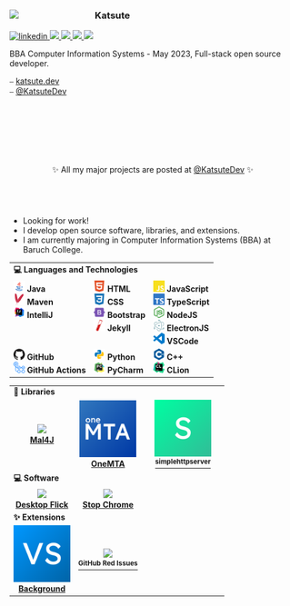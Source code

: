 <div>
    <a href="https://github.com/Katsute">
        <img align="left" width="150" src="https://avatars.githubusercontent.com/u/58778985?v=4">
    </a>
    <h3>Katsute</h3>
    <a href="https://www.linkedin.com/in/keith-chiu">
        <img alt="linkedin" src="https://img.shields.io/static/v1?label=&message=LinkedIn&style=flat-square&logo=LinkedIn&color=0A66C2&logoColor=white">
    </a>
    <a href="https://angel.co/u/katsute">
        <img src="https://img.shields.io/static/v1?label=&message=AngelList&style=flat-square&logo=AngelList&color=000000&logoColor=white">
    </a>
    <a href="https://patreon.com/Katsute">
        <img src="https://img.shields.io/static/v1?label=&message=Patreon&style=flat-square&logo=Patreon&color=FF424D&logoColor=black">
    </a>
    <a href="https://paypal.me/katsutedev">
        <img src="https://img.shields.io/static/v1?label=&message=PayPal&style=flat-square&logo=paypal&color=00457C&logoColor=black">
    </a>
    <a href="https://github.com/KatsuteDev">
        <img src="https://img.shields.io/static/v1?label=&message=Organization&style=flat-square&logo=GitHub&color=181717&logoColor=white">
    </a>
    <p>BBA Computer Information Systems - May 2023, Full-stack open source developer.</p>
    ⎯ <a href="https://katsute.dev/">katsute.dev</a>
    <br>
    ⎯ <a href="https://github.com/KatsuteDev">@KatsuteDev</a>
</div>

## &nbsp;

<br>
<br>

<div align="center">
    <p>✨ All my major projects are posted at <a href="https://github.com/KatsuteDev">@KatsuteDev</a> ✨</p>
</div>

## &nbsp;

 - Looking for work!
 - I develop open source software, libraries, and extensions.
 - I am currently majoring in Computer Information Systems (BBA) at Baruch College.

<table align="center">
    <tr>
        <td colspan="3">
            <b>💻 Languages and Technologies</b>
        </td>
    </tr>
    <tr>
        <td valign="top">
            <img width="20" src="https://raw.githubusercontent.com/Katsute/Katsute/main/icons/java.svg">
            <b>Java</b>
            <br>
            <img width="20" src="https://raw.githubusercontent.com/Katsute/Katsute/main/icons/apachemaven.svg">
            <b>Maven</b>
            <br>
            <img width="20" src="https://raw.githubusercontent.com/Katsute/Katsute/main/icons/intellijidea.svg">
            <b>IntelliJ</b>
        </td>
        <td valign="top">
            <img width="20" src="https://raw.githubusercontent.com/Katsute/Katsute/main/icons/html5.svg">
            <b>HTML</b>
            <br>
            <img width="20" src="https://raw.githubusercontent.com/Katsute/Katsute/main/icons/css3.svg">
            <b>CSS</b>
            <br>
            <img width="20" src="https://raw.githubusercontent.com/Katsute/Katsute/main/icons/bootstrap.svg">
            <b>Bootstrap</b>
            <br>
            <img width="20" src="https://raw.githubusercontent.com/Katsute/Katsute/main/icons/jekyll.svg">
            <b>Jekyll</b>
        </td>
        <td valign="top">
            <img width="20" src="https://raw.githubusercontent.com/Katsute/Katsute/main/icons/javascript.svg">
            <b>JavaScript</b>
            <br>
            <img width="20" src="https://raw.githubusercontent.com/Katsute/Katsute/main/icons/typescript.svg">
            <b>TypeScript</b>
            <br>
            <img width="20" src="https://raw.githubusercontent.com/Katsute/Katsute/main/icons/nodejs.svg">
            <b>NodeJS</b>
            <br>
            <img width="20" src="https://raw.githubusercontent.com/Katsute/Katsute/main/icons/electron.svg">
            <b>ElectronJS</b>
            <br>
            <img width="20" src="https://raw.githubusercontent.com/Katsute/Katsute/main/icons/visualstudiocode.svg">
            <b>VSCode</b>
        </td>
    </tr>
    <tr>
        <td valign="top">
            <img width="20" src="https://raw.githubusercontent.com/Katsute/Katsute/main/icons/github.svg">
            <b>GitHub</b>
            <br>
            <img width="20" src="https://raw.githubusercontent.com/Katsute/Katsute/main/icons/githubactions.svg">
            <b>GitHub Actions</b>
            <br>
        </td>
        <td valign="top">
            <img width="20" src="https://raw.githubusercontent.com/Katsute/Katsute/main/icons/python.svg">
            <b>Python</b>
            <br>
            <img width="20" src="https://raw.githubusercontent.com/Katsute/Katsute/main/icons/pycharm.svg">
            <b>PyCharm</b>
        </td>
        <td valign="top">
            <img width="20" src="https://raw.githubusercontent.com/Katsute/Katsute/main/icons/cplusplus.svg">
            <b>C++</b>
            <br>
            <img width="20" src="https://raw.githubusercontent.com/Katsute/Katsute/main/icons/clion.svg">
            <b>CLion</b>
        </td>
    </tr>
</table>

<table align="center">
    <tr>
        <td colspan="3">
            <b>📘 Libraries</b>
        </td>
    </tr>
    <tr>
        <td align="center">
            <a href="https://github.com/KatsuteDev/Mal4J#readme">
                <img src="https://raw.githubusercontent.com/KatsuteDev/Mal4J/main/assets/logo-sq.png" width="100">
                <br>
                <b>Mal4J</b>
            </a>
        </td>
        <td align="center">
            <a href="https://github.com/KatsuteDev/OneMTA#readme">
                <img src="https://raw.githubusercontent.com/KatsuteDev/OneMTA/main/assets/icon.png" width="100">
                <br>
                <b>OneMTA</b>
            </a>
        </td>
        <td align="center">
            <a href="https://github.com/KatsuteDev/simplehttpserver#readme">
                <img src="https://raw.githubusercontent.com/KatsuteDev/simplehttpserver/main/assets/icon.png" width="100">
                <br>
                <b><sup>simplehttpserver</sup></b>
            </a>
        </td>
    </td>
    <tr>
        <td colspan="3">
            <b>💻 Software</b>
        </td>
    </tr>
    <tr>
        <td align="center">
            <a href="https://github.com/KatsuteDev/Desktop-Flick#readme">
                <img src="https://raw.githubusercontent.com/KatsuteDev/Desktop-Flick/main/logo.png" width="100">
                <br>
                <b>Desktop Flick</b>
            </a>
        </td>
        <td align="center">
            <a href="https://github.com/KatsuteDev/Stop-Chrome#readme">
                <img src="https://raw.githubusercontent.com/KatsuteDev/Stop-Chrome/main/icon.png" width="100">
                <br>
                <b>Stop Chrome</b>
            </a>
        </td>
        <td width="131">&nbsp;</td>
    </tr>
    <tr>
        <td colspan="3">
            <b>✨ Extensions</b>
        </td>
    </tr>
    <tr>
        <td align="center">
            <a href="https://github.com/KatsuteDev/Background#readme">
                <img src="https://raw.githubusercontent.com/KatsuteDev/Background/main/assets/icon.png" width="100">
                <br>
                <b>Background</b>
            </a>
        </td>
        <td align="center">
            <a href="https://github.com/Katsute/GitHub-Red-Issues#readme">
                <img src="https://raw.githubusercontent.com/Katsute/GitHub-Red-Issues/main/assets/icon.png" width="100">
                <br>
                <sup><b>GitHub Red Issues</b></sup>
            </a>
        </td>
        <td width="131">&nbsp;</td>
    </tr>
</table>
